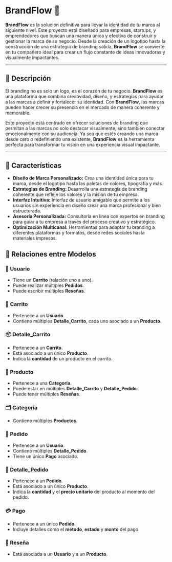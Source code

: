 # BrandFlow 🚀

**BrandFlow** es la solución definitiva para llevar la identidad de tu marca al siguiente nivel. Este proyecto está diseñado para empresas, startups, y emprendedores que buscan una manera única y efectiva de construir y gestionar la marca de su negocio. Desde la creación de un logotipo hasta la construcción de una estrategia de branding sólida, **BrandFlow** se convierte en tu compañero ideal para crear un flujo constante de ideas innovadoras y visualmente impactantes.

---

## 🚀 Descripción

El branding no es solo un logo, es el corazón de tu negocio. **BrandFlow** es una plataforma que combina creatividad, diseño, y estrategias para ayudar a las marcas a definir y fortalecer su identidad. Con **BrandFlow**, las marcas pueden hacer crecer su presencia en el mercado de manera coherente y memorable.

Este proyecto está centrado en ofrecer soluciones de branding que permitan a las marcas no solo destacar visualmente, sino también conectar emocionalmente con su audiencia. Ya sea que estés creando una marca desde cero o redefiniendo una existente, **BrandFlow** es la herramienta perfecta para transformar tu visión en una experiencia visual impactante.

---

## 🔑 Características

- **Diseño de Marca Personalizado:** Crea una identidad única para tu marca, desde el logotipo hasta las paletas de colores, tipografía y más.
- **Estrategias de Branding:** Desarrolla una estrategia de branding coherente que refleje los valores y la misión de tu empresa.
- **Interfaz Intuitiva:** Interfaz de usuario amigable que permite a los usuarios sin experiencia en diseño crear una marca profesional y bien estructurada.
- **Asesoría Personalizada:** Consultoría en línea con expertos en branding para guiar a tu empresa a través del proceso creativo y estratégico.
- **Optimización Multicanal:** Herramientas para adaptar tu branding a diferentes plataformas y formatos, desde redes sociales hasta materiales impresos.


## 🔗 Relaciones entre Modelos

### 🧑 Usuario
- Tiene un **Carrito** (relación uno a uno).
- Puede realizar múltiples **Pedidos**.
- Puede escribir múltiples **Reseñas**.

### 🛒 Carrito
- Pertenece a un **Usuario**.
- Contiene múltiples **Detalle_Carrito**, cada uno asociado a un **Producto**.

### 📦 Detalle_Carrito
- Pertenece a un **Carrito**.
- Está asociado a un único **Producto**.
- Indica la **cantidad** de un producto en el carrito.

### 🎨 Producto
- Pertenece a una **Categoría**.
- Puede estar en múltiples **Detalle_Carrito** y **Detalle_Pedido**.
- Puede tener múltiples **Reseñas**.

### 🗂️ Categoría
- Contiene múltiples **Productos**.

### 🧾 Pedido
- Pertenece a un **Usuario**.
- Contiene múltiples **Detalle_Pedido**.
- Tiene un único **Pago** asociado.

### 🧮 Detalle_Pedido
- Pertenece a un **Pedido**.
- Está asociado a un único **Producto**.
- Indica la **cantidad** y el **precio unitario** del producto al momento del pedido.

### 💳 Pago
- Pertenece a un único **Pedido**.
- Incluye detalles como el **método**, **estado** y **monto** del pago.

### 📝 Reseña
- Está asociada a un **Usuario** y a un **Producto**.
